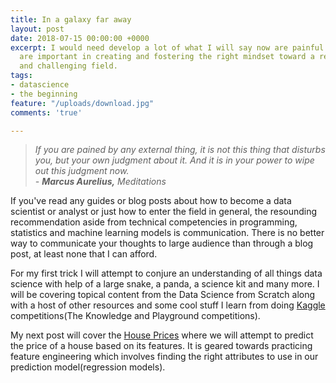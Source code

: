 ```yaml
---
title: In a galaxy far away
layout: post
date: 2018-07-15 00:00:00 +0000
excerpt: I would need develop a lot of what I will say now are painful habits but
  are important in creating and fostering the right mindset toward a relatively new
  and challenging field.
tags:
- datascience
- the beginning
feature: "/uploads/download.jpg"
comments: 'true'

---
```

> _If you are pained by any external thing, it is not this thing that disturbs you, but your own judgment about it. And it is in your power to wipe out this judgment now.  
> - **Marcus Aurelius,** Meditations_

If you've read any guides or blog posts about how to become a data scientist or analyst or just how to enter the field in general, the resounding recommendation aside from technical competencies in programming, statistics and machine learning models is communication. There is no better way to communicate your thoughts to large audience than through a blog post, at least none that I can afford.

For my first trick I will attempt to conjure an understanding of all things data science with help of a large snake, a panda, a science kit and many more. I will be covering topical content from the Data Science from Scratch along with a host of other resources and some cool stuff I learn from doing [Kaggle](http://kaggle.com) competitions(The Knowledge and Playground competitions). 

My next post will cover the [House Prices](https://www.kaggle.com/c/house-prices-advanced-regression-techniques) where we will attempt to  predict the price of a house based on its features. It is geared towards practicing feature engineering which involves finding the right attributes to use in our prediction model(regression models).